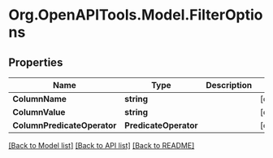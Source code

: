 # Org.OpenAPITools.Model.FilterOptions

## Properties

Name | Type | Description | Notes
------------ | ------------- | ------------- | -------------
**ColumnName** | **string** |  | [optional] 
**ColumnValue** | **string** |  | [optional] 
**ColumnPredicateOperator** | **PredicateOperator** |  | [optional] 

[[Back to Model list]](../README.md#documentation-for-models) [[Back to API list]](../README.md#documentation-for-api-endpoints) [[Back to README]](../README.md)


